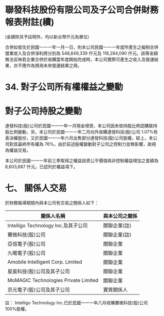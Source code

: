# 聯發科技股份有限公司及子公司合併財務報表附註(續)

(金額除另予註明外，均以新台幣仟元為單位)

合併如發生於民國一一一年一月一日，則本公司民國一一一年度所產生之擬制合併營業收入及合併淨利將分別為 548,849,339 仟元及 118,284,090 仟元。該等金額無法反映若企業合併於收購當年度開始完成時，本公司實際可產生之收入及營運結果，亦不應作為預測未來營運結果之用。

# 34. 對子公司所有權權益之變動

# 對子公司持股之變動

達發科技(股)公司於民國一一一年一月現金增資，本公司因未依持股比例認購致持股比例變動，另，本公司於民國一一一年二月向外收購達發科技(股)公司 1.07%有表決權股份，又於民國一一一年六月出售部分達發科技(股)公司股權，綜上，本公司對其最終所有權為 76%。由於前述股權變動對子公司之控制力並無影響，故視為權益交易。

本公司於民國一一一年前三季取得之權益投資公平價值與非控制權益增加之差額為 8,603,687 仟元，已認列於權益項下。

# 七、 關係人交易

於財務報導期間內與本公司有交易之關係人如下：

|關係人名稱|與本公司之關係|
|---|---|
|Intelligo Technology Inc.及其子公司|關聯企業(註)|
|賽微科技(股)公司|關聯企業(註)|
|亞信電子(股)公司|關聯企業|
|九暘電子(股)公司|關聯企業|
|Amobile Intelligent Corp. Limited|關聯企業|
|星宸科技(股)公司及其子公司|關聯企業|
|MoMAGIC Technologies Private Limited|關聯企業|
|京元電子(股)公司及其子公司|實質關係人|

註： Intelligo Technology Inc.已於民國一一一年八月收購賽微科技(股)公司 100%股權。